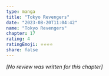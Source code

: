 ```yaml
---
type: manga
title: "Tokyo Revengers"
date: "2023-08-20T11:04:42"
name: "Tokyo Revengers"
chapter: 17
rating: 4
ratingEmoji: ⭐️⭐️⭐️⭐️
share: false
---
```


_[No review was written for this chapter]_
